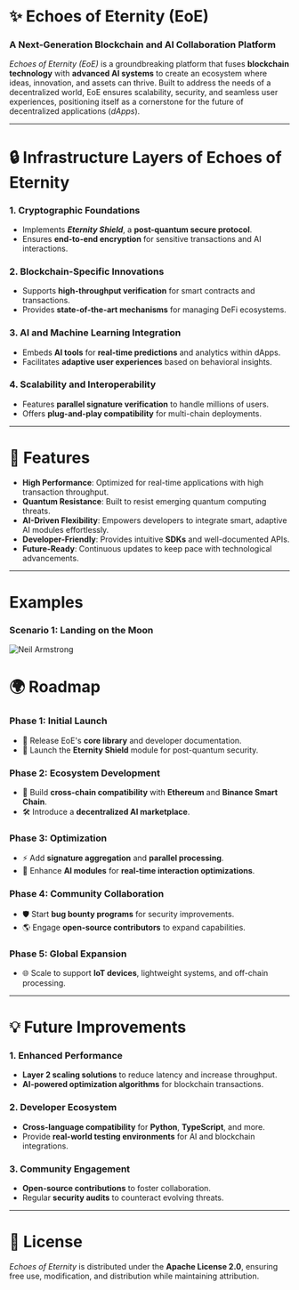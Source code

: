 # **✨ Echoes of Eternity (EoE)**  
### **A Next-Generation Blockchain and AI Collaboration Platform**  

_Echoes of Eternity (EoE)_ is a groundbreaking platform that fuses **blockchain technology** with **advanced AI systems** to create an ecosystem where ideas, innovation, and assets can thrive. Built to address the needs of a decentralized world, EoE ensures scalability, security, and seamless user experiences, positioning itself as a cornerstone for the future of decentralized applications (_dApps_).

---

# **🔒 Infrastructure Layers of Echoes of Eternity**

### **1. Cryptographic Foundations**
- Implements **_Eternity Shield_**, a **post-quantum secure protocol**.  
- Ensures **end-to-end encryption** for sensitive transactions and AI interactions.  

### **2. Blockchain-Specific Innovations**
- Supports **high-throughput verification** for smart contracts and transactions.  
- Provides **state-of-the-art mechanisms** for managing DeFi ecosystems.  

### **3. AI and Machine Learning Integration**
- Embeds **AI tools** for **real-time predictions** and analytics within dApps.  
- Facilitates **adaptive user experiences** based on behavioral insights.  

### **4. Scalability and Interoperability**
- Features **parallel signature verification** to handle millions of users.  
- Offers **plug-and-play compatibility** for multi-chain deployments.  

---

# **🌟 Features**

- **High Performance**: Optimized for real-time applications with high transaction throughput.  
- **Quantum Resistance**: Built to resist emerging quantum computing threats.  
- **AI-Driven Flexibility**: Empowers developers to integrate smart, adaptive AI modules effortlessly.  
- **Developer-Friendly**: Provides intuitive **SDKs** and well-documented APIs.  
- **Future-Ready**: Continuous updates to keep pace with technological advancements.  

---

# **Examples**

### **Scenario 1: Landing on the Moon**
![Neil Armstrong](https://github.com/user-attachments/assets/b5d382bc-e40d-4da1-bda0-1c3f9b2a1f5e)

# **🌍 Roadmap**

### **Phase 1: Initial Launch**
- 🚀 Release EoE's **core library** and developer documentation.  
- 🔐 Launch the **Eternity Shield** module for post-quantum security.  

### **Phase 2: Ecosystem Development**
- 🤝 Build **cross-chain compatibility** with **Ethereum** and **Binance Smart Chain**.  
- 🛠 Introduce a **decentralized AI marketplace**.  

### **Phase 3: Optimization**
- ⚡ Add **signature aggregation** and **parallel processing**.  
- 🚀 Enhance **AI modules** for **real-time interaction optimizations**.  

### **Phase 4: Community Collaboration**
- 🛡 Start **bug bounty programs** for security improvements.  
- 🌎 Engage **open-source contributors** to expand capabilities.  

### **Phase 5: Global Expansion**
- 🌐 Scale to support **IoT devices**, lightweight systems, and off-chain processing.  

---

# **💡 Future Improvements**

### **1. Enhanced Performance**
- **Layer 2 scaling solutions** to reduce latency and increase throughput.  
- **AI-powered optimization algorithms** for blockchain transactions.  

### **2. Developer Ecosystem**
- **Cross-language compatibility** for **Python**, **TypeScript**, and more.  
- Provide **real-world testing environments** for AI and blockchain integrations.  

### **3. Community Engagement**
- **Open-source contributions** to foster collaboration.  
- Regular **security audits** to counteract evolving threats.  

---

# **📜 License**

_Echoes of Eternity_ is distributed under the **Apache License 2.0**, ensuring free use, modification, and distribution while maintaining attribution.
